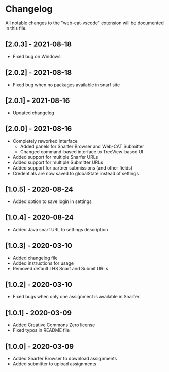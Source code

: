 # Changelog

All notable changes to the "web-cat-vscode" extension will be documented in this file.

## [2.0.3] - 2021-08-18

- Fixed bug on Windows

## [2.0.2] - 2021-08-18

- Fixed bug when no packages available in snarf site

## [2.0.1] - 2021-08-16

- Updated changelog

## [2.0.0] - 2021-08-16

- Completely reworked interface
  - Added panels for Snarfer Browser and Web-CAT Submitter
  - Changed command-based interface to TreeView-based UI
- Added support for multiple Snarfer URLs
- Added support for multiple Submitter URLs
- Added support for partner submissions (and other fields)
- Credentials are now saved to globalState instead of settings

## [1.0.5] - 2020-08-24

- Added option to save login in settings

## [1.0.4] - 2020-08-24

- Added Java snarf URL to settings description

## [1.0.3] - 2020-03-10

- Added changelog file
- Added instructions for usage
- Removed default LHS Snarf and Submit URLs

## [1.0.2] - 2020-03-10

- Fixed bugs when only one assignment is available in Snarfer

## [1.0.1] - 2020-03-09

- Added Creative Commons Zero license
- Fixed typos in README file

## [1.0.0] - 2020-03-09

- Added Snarfer Browser to download assignments
- Added submitter to upload assignments
